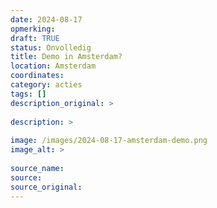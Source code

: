 ```yaml
---
date: 2024-08-17
opmerking: 
draft: TRUE
status: Onvolledig
title: Demo in Amsterdam?
location: Amsterdam
coordinates: 
category: acties
tags: []
description_original: > 
 
description: > 
 
image: /images/2024-08-17-amsterdam-demo.png
image_alt: > 
 
source_name: 
source: 
source_original: 
---
```

